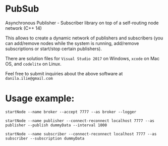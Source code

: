 # PubSub
Asynchronous Publisher - Subscriber library on top of a self-routing node network (C++ 14)

This allows to create a dynamic network of publishers and subscribers (you can add/remove nodes while the system is running, add/remove subscriptions or start/stop certain publishers).

There are solution files for `Visual Studio 2017` on Windows, `xcode` on Mac OS, and `codelite` on Linux.

Feel free to submit inquiries about the above software at `danila.ilie@gmail.com`

# Usage example:

`startNode --name broker --accept 7777 --as broker --logger`

`startNode --name publisher --connect-reconnect localhost 7777 --as publisher --publish dummyData --interval 1000`

`startNode --name subscriber --connect-reconnect localhost 7777 --as subscriber --subscription dummyData`
